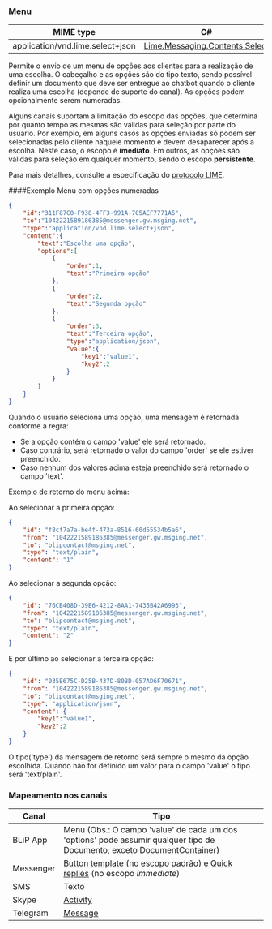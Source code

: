 ### Menu
| MIME type                                 | C#                                        |
|-------------------------------------------|-------------------------------------------|
| application/vnd.lime.select+json | [Lime.Messaging.Contents.Select](https://github.com/takenet/lime-csharp/blob/master/src/Lime.Messaging/Contents/Select.cs) |

Permite o envio de um menu de opções aos clientes para a realização de uma escolha. O cabeçalho e as opções são do tipo texto, sendo possível definir um documento que deve ser entregue ao chatbot quando o cliente realiza uma escolha (depende de suporte do canal). As opções podem opcionalmente serem numeradas.

Alguns canais suportam a limitação do escopo das opções, que determina por quanto tempo as mesmas são válidas para seleção por parte do usuário. Por exemplo, em alguns casos as opções enviadas só podem ser selecionadas pelo cliente naquele momento e devem desaparecer após a escolha. Neste caso, o escopo é **imediato**. Em outros, as opções são válidas para seleção em qualquer momento, sendo o escopo **persistente**.

Para mais detalhes, consulte a especificação do [protocolo LIME](http://limeprotocol.org/content-types.html#select).

####Exemplo
Menu com opções numeradas
```json
{
    "id":"311F87C0-F938-4FF3-991A-7C5AEF7771A5",
    "to":"1042221589186385@messenger.gw.msging.net",
    "type":"application/vnd.lime.select+json",
    "content":{
        "text":"Escolha uma opção",
        "options":[
            {
                "order":1,
                "text":"Primeira opção"
            },
            {
                "order":2,
                "text":"Segunda opção"
            },
            {
                "order":3,
                "text":"Terceira opção",
                "type":"application/json",
                "value":{
                    "key1":"value1",
                    "key2":2
                }
            }
        ]
    }
}
```
Quando o usuário seleciona uma opção, uma mensagem é retornada conforme a regra:

- Se a opção contém o campo 'value' ele será retornado.
- Caso contrário, será retornado o valor do campo 'order' se ele estiver preenchido.
- Caso nenhum dos valores acima esteja preenchido será retornado o campo 'text'.

Exemplo de retorno do menu acima:

Ao selecionar a primeira opção:
```json
{
    "id": "f8cf7a7a-be4f-473a-8516-60d55534b5a6",
    "from": "1042221589186385@messenger.gw.msging.net",
    "to": "blipcontact@msging.net",
    "type": "text/plain",
    "content": "1"
}
```
Ao selecionar a segunda opção:
```json
{
    "id": "76CB408D-39E6-4212-8AA1-7435B42A6993",
    "from": "1042221589186385@messenger.gw.msging.net",
    "to": "blipcontact@msging.net",
    "type": "text/plain",
    "content": "2"
}
```
E por último ao selecionar a terceira opção:
```json
{
    "id": "035E675C-D25B-437D-80BD-057AD6F70671",
    "from": "1042221589186385@messenger.gw.msging.net",
    "to": "blipcontact@msging.net",
    "type": "application/json",
    "content": {
        "key1":"value1",
        "key2":2
    }
}
```

O tipo('type') da mensagem de retorno será sempre o mesmo da opção escolhida. Quando não for definido um valor para o campo 'value' o tipo será 'text/plain'.

### Mapeamento nos canais

| Canal              | Tipo                    | 
|--------------------|-------------------------|
| BLiP App           | Menu (Obs.: O campo 'value' de cada um dos 'options' pode assumir qualquer tipo de Documento, exceto DocumentContainer)     |
| Messenger          | [Button template](https://developers.facebook.com/docs/messenger-platform/send-api-reference/button-template) (no escopo padrão) e [Quick replies](https://developers.facebook.com/docs/messenger-platform/send-api-reference/quick-replies) (no escopo *immediate*)|
| SMS                | Texto                   |
| Skype              | [Activity](https://docs.botframework.com/en-us/skype/chat/#sending-messages-1)|
| Telegram           | [Message](https://core.telegram.org/bots/api#message)|
